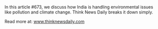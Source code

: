 In this article #673, we discuss how India is handling environmental issues like pollution and climate change. Think News Daily breaks it down simply.

Read more at: www.thinknewsdaily.com